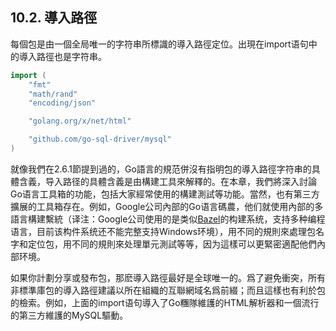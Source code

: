 ## 10.2. 導入路徑

每個包是由一個全局唯一的字符串所標識的導入路徑定位。出現在import语句中的導入路徑也是字符串。

```Go
import (
	"fmt"
	"math/rand"
	"encoding/json"

	"golang.org/x/net/html"

	"github.com/go-sql-driver/mysql"
)
```

就像我們在2.6.1節提到過的，Go語言的規范併沒有指明包的導入路徑字符串的具體含義，导入路径的具體含義是由構建工具來解釋的。在本章，我們將深入討論Go语言工具箱的功能，包括大家經常使用的構建測試等功能。當然，也有第三方擴展的工具箱存在。例如，Google公司內部的Go语言碼農，他们就使用內部的多語言構建繫統（译注：Google公司使用的是类似[Bazel](http://bazel.io)的构建系统，支持多种编程语言，目前该构件系统还不能完整支持Windows环境），用不同的規則來處理包名字和定位包，用不同的規則來处理單元測試等等，因为這樣可以更緊密適配他們內部环境。

如果你計劃分享或發布包，那麽導入路徑最好是全球唯一的。爲了避免衝突，所有非標準庫包的導入路徑建議以所在組織的互聯網域名爲前綴；而且這樣也有利於包的檢索。例如，上面的import语句導入了Go糰隊維護的HTML解析器和一個流行的第三方維護的MySQL驅動。
